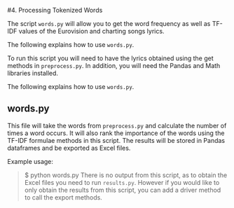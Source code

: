 #4. Processing Tokenized Words

The script ```words.py``` will allow you to get the word frequency as well as TF-IDF values of the Eurovision and charting songs lyrics.

The following explains how to use ```words.py```.

To run this script you will need to have the lyrics obtained using the get methods in ```preprocess.py```. In addition, you will need the Pandas and Math libraries installed. 

The following explains how to use ```words.py```.

## words.py
This file will take the words from ```preprocess.py``` and calculate the number of times a word occurs. It will also rank the importance of the words using the TF-IDF formulae methods in this script. The results will be stored in Pandas dataframes and be exported as Excel files.

Example usage: 
> $ python words.py
There is no output from this script, as to obtain the Excel files you need to run ```results.py```. However if you would like to only obtain the results from this script, you can add a driver method to call the export methods.